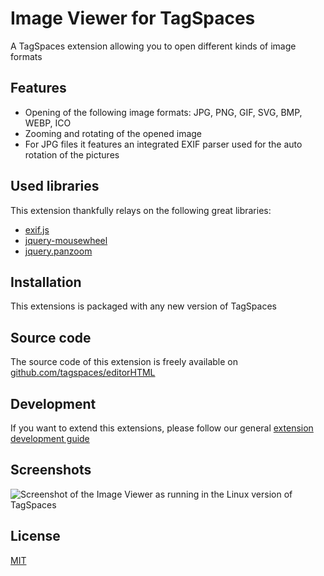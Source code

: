# Image Viewer for TagSpaces

A TagSpaces extension allowing you to open different kinds of image formats

## Features

* Opening of the following image formats: JPG, PNG, GIF, SVG, BMP, WEBP, ICO 
* Zooming and rotating of the opened image 
* For JPG files it features an integrated EXIF parser used for the auto rotation of the pictures 

## Used libraries
This extension thankfully relays on the following great libraries:

* [exif.js](https://github.com/exif-js/exif-js) 
* [jquery-mousewheel](https://github.com/jquery/jquery-mousewheel) 
* [jquery.panzoom](https://github.com/timmywil/jquery.panzoom) 

## Installation

This extensions is packaged with any new version of TagSpaces

## Source code

The source code of this extension is freely available on [github.com/tagspaces/editorHTML](https://github.com/tagspaces/viewerImage/)

## Development

If you want to extend this extensions, please follow our general [extension development guide](http://tagspaces.org/documentation/extension-development-guide)

## Screenshots

![Screenshot of the Image Viewer as running in the Linux version of TagSpaces](http://tagspaces.org/extensions/viewerImage/viewerImage-screenshot.png)

## License

[MIT](https://github.com/tagspaces/viewerImage/blob/master/LICENSE.txt)

